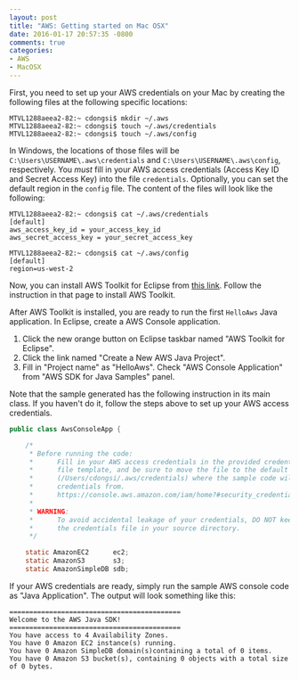 ```yaml
---
layout: post
title: "AWS: Getting started on Mac OSX"
date: 2016-01-17 20:57:35 -0800
comments: true
categories: 
- AWS
- MacOSX
---
```


First, you need to set up your AWS credentials on your Mac by creating the following files at the following specific locations:

``` plain
MTVL1288aeea2-82:~ cdongsi$ mkdir ~/.aws
MTVL1288aeea2-82:~ cdongsi$ touch ~/.aws/credentials
MTVL1288aeea2-82:~ cdongsi$ touch ~/.aws/config
```

In Windows, the locations of those files will be `C:\Users\USERNAME\.aws\credentials` and `C:\Users\USERNAME\.aws\config`, respectively.
You *must* fill in your AWS access credentials (Access Key ID and Secret Access Key) into the file `credentials`. Optionally, you can set the default region in the `config` file. The content of the files will look like the following: 

``` plain
MTVL1288aeea2-82:~ cdongsi$ cat ~/.aws/credentials
[default]
aws_access_key_id = your_access_key_id
aws_secret_access_key = your_secret_access_key

MTVL1288aeea2-82:~ cdongsi$ cat ~/.aws/config
[default]
region=us-west-2
```

Now, you can install AWS Toolkit for Eclipse from [this link](http://aws.amazon.com/eclipse/). Follow the instruction in that page to install AWS Toolkit.

After AWS Toolkit is installed, you are ready to run the first `HelloAws` Java application. In Eclipse, create a AWS Console application.

1. Click the new orange button on Eclipse taskbar named "AWS Toolkit for Eclipse".
1. Click the link named "Create a New AWS Java Project".
1. Fill in "Project name" as "HelloAws". Check "AWS Console Application" from "AWS SDK for Java Samples" panel.

Note that the sample generated has the following instruction in its main class. If you haven't do it, follow the steps above to set up your AWS access credentials.

``` java
public class AwsConsoleApp {

    /*
     * Before running the code:
     *      Fill in your AWS access credentials in the provided credentials
     *      file template, and be sure to move the file to the default location
     *      (/Users/cdongsi/.aws/credentials) where the sample code will load the
     *      credentials from.
     *      https://console.aws.amazon.com/iam/home?#security_credential
     *
     * WARNING:
     *      To avoid accidental leakage of your credentials, DO NOT keep
     *      the credentials file in your source directory.
     */

    static AmazonEC2      ec2;
    static AmazonS3       s3;
    static AmazonSimpleDB sdb;
```

If your AWS credentials are ready, simply run the sample AWS console code as "Java Application". The output will look something like this:

``` plain
===========================================
Welcome to the AWS Java SDK!
===========================================
You have access to 4 Availability Zones.
You have 0 Amazon EC2 instance(s) running.
You have 0 Amazon SimpleDB domain(s)containing a total of 0 items.
You have 0 Amazon S3 bucket(s), containing 0 objects with a total size of 0 bytes.
```

